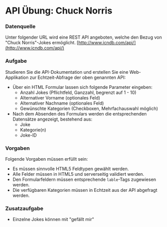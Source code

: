 
# API Übung: Chuck Norris
### Datenquelle
Unter folgender URL wird eine REST API angeboten, welche den Bezug von "Chuck Norris"-Jokes ermöglicht. 
[http://www.icndb.com/api/](http://www.icndb.com/api/)


### Aufgabe
Studieren Sie die API-Dokumentation und erstellen Sie eine Web-Applikation zur Echtzeit-Abfrage der oben genannten API:
- Über ein HTML Formular lassen sich folgende Parameter eingeben:
	- Anzahl Jokes (Pflichtfeld, Ganzzahl, begrenzt auf 1 - 10)
	- Alternativer Vorname (optionales Feld)
	- Alternativer Nachname (optionales Feld)
	- Gewünschte Kategorien (Checkboxen, Mehrfachauswahl möglich)
- Nach dem Absenden des Formulars werden die entsprechenden Datensätze angezeigt, bestehend aus:
	- Joke
	- Kategorie(n)
	- Joke-ID

###  Vorgaben
Folgende Vorgaben müssen erfüllt sein:
- Es müssen sinnvolle HTML5 Feldtypen gewählt werden.
- Alle Felder müssen in HTML5 und serverseitig validiert werden.
- Den Formularfeldern müssen entsprechende `lable`-Tags zugewiesen werden.
- Die verfügbaren Kategorien müssen in Echtzeit aus der API abgefragt werden.

### Zusatzaufgabe
- Einzelne Jokes können mit "gefällt mir" 
<!--stackedit_data:
eyJoaXN0b3J5IjpbNDIxOTM4MDk4LDQ5NzgxODgxMCwtODU3OD
I0OTM5LDE0OTQ0MjgwMDUsMTgyMzk4ODc5MiwtMTA1OTYxOTEw
NCwtMTQyMDYxMjk2OF19
-->